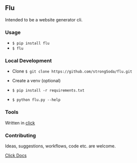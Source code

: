 ## Flu

Intended to be a website generator cli.

### Usage

- `$ pip install flu`
- `$ flu`

### Local Development
- Clone `$ git clone https://github.com/strongSoda/flu.git`

- Create a venv (optional)

- `$ pip install -r requirements.txt`

- `$ python flu.py --help`

### Tools

Written in [click](https://github.com/pallets/click)

### Contributing

Ideas, suggestions, workflows, code etc. are welcome.

[Click Docs](https://click.palletsprojects.com/en/7.x/)